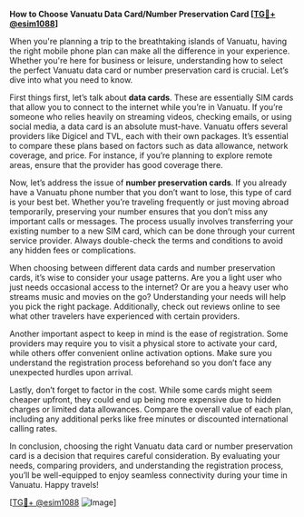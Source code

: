 **How to Choose Vanuatu Data Card/Number Preservation Card [[TG💪+ @esim1088](https://t.me/s/esim1088)]**

When you're planning a trip to the breathtaking islands of Vanuatu, having the right mobile phone plan can make all the difference in your experience. Whether you're here for business or leisure, understanding how to select the perfect Vanuatu data card or number preservation card is crucial. Let’s dive into what you need to know.

First things first, let’s talk about **data cards**. These are essentially SIM cards that allow you to connect to the internet while you’re in Vanuatu. If you’re someone who relies heavily on streaming videos, checking emails, or using social media, a data card is an absolute must-have. Vanuatu offers several providers like Digicel and TVL, each with their own packages. It’s essential to compare these plans based on factors such as data allowance, network coverage, and price. For instance, if you’re planning to explore remote areas, ensure that the provider has good coverage there.

Now, let’s address the issue of **number preservation cards**. If you already have a Vanuatu phone number that you don’t want to lose, this type of card is your best bet. Whether you’re traveling frequently or just moving abroad temporarily, preserving your number ensures that you don’t miss any important calls or messages. The process usually involves transferring your existing number to a new SIM card, which can be done through your current service provider. Always double-check the terms and conditions to avoid any hidden fees or complications.

When choosing between different data cards and number preservation cards, it’s wise to consider your usage patterns. Are you a light user who just needs occasional access to the internet? Or are you a heavy user who streams music and movies on the go? Understanding your needs will help you pick the right package. Additionally, check out reviews online to see what other travelers have experienced with certain providers.

Another important aspect to keep in mind is the ease of registration. Some providers may require you to visit a physical store to activate your card, while others offer convenient online activation options. Make sure you understand the registration process beforehand so you don’t face any unexpected hurdles upon arrival.

Lastly, don’t forget to factor in the cost. While some cards might seem cheaper upfront, they could end up being more expensive due to hidden charges or limited data allowances. Compare the overall value of each plan, including any additional perks like free minutes or discounted international calling rates.

In conclusion, choosing the right Vanuatu data card or number preservation card is a decision that requires careful consideration. By evaluating your needs, comparing providers, and understanding the registration process, you’ll be well-equipped to enjoy seamless connectivity during your time in Vanuatu. Happy travels!

[[TG💪+ @esim1088](https://t.me/s/esim1088) ![Image](https://i.postimg.cc/Y0z9fWf4/image.png)]